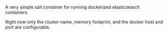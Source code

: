 A very simple salt container for running dockerized elasticsearch containers.

Right now only the cluster name, memory footprint, and the docker host and port are configurable.
